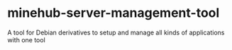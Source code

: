 # minehub-server-management-tool
A tool for Debian derivatives to setup and manage all kinds of applications with one tool
